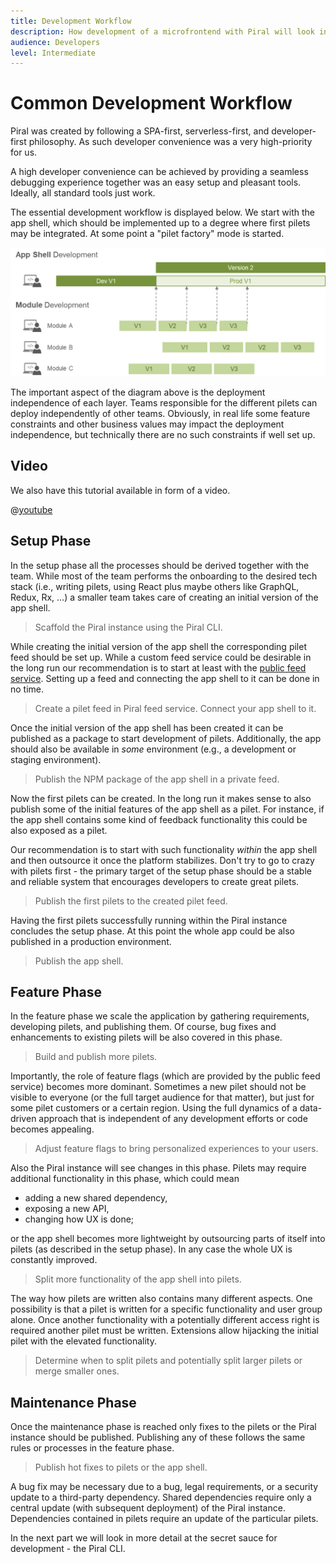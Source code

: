 ```yaml
---
title: Development Workflow
description: How development of a microfrontend with Piral will look in most cases.
audience: Developers
level: Intermediate
---
```


# Common Development Workflow

Piral was created by following a SPA-first, serverless-first, and developer-first philosophy. As such developer convenience was a very high-priority for us.

A high developer convenience can be achieved by providing a seamless debugging experience together was an easy setup and pleasant tools. Ideally, all standard tools just work.

The essential development workflow is displayed below. We start with the app shell, which should be implemented up to a degree where first pilets may be integrated. At some point a "pilet factory" mode is started.

![Full Development Life Cycle](../diagrams/piral-dev-life-cycle.png)

The important aspect of the diagram above is the deployment independence of each layer. Teams responsible for the different pilets can deploy independently of other teams. Obviously, in real life some feature constraints and other business values may impact the deployment independence, but technically there are no such constraints if well set up.

## Video

We also have this tutorial available in form of a video.

@[youtube](https://youtu.be/R-LqjbLuOqA)

## Setup Phase

In the setup phase all the processes should be derived together with the team. While most of the team performs the onboarding to the desired tech stack (i.e., writing pilets, using React plus maybe others like GraphQL, Redux, Rx, ...) a smaller team takes care of creating an initial version of the app shell.

> Scaffold the Piral instance using the Piral CLI.

While creating the initial version of the app shell the corresponding pilet feed should be set up. While a custom feed service could be desirable in the long run our recommendation is to start at least with the [public feed service](https://feed.piral.cloud). Setting up a feed and connecting the app shell to it can be done in no time.

> Create a pilet feed in Piral feed service. Connect your app shell to it.

Once the initial version of the app shell has been created it can be published as a package to start development of pilets. Additionally, the app should also be available in *some* environment (e.g., a development or staging environment).

> Publish the NPM package of the app shell in a private feed.

Now the first pilets can be created. In the long run it makes sense to also publish some of the initial features of the app shell as a pilet. For instance, if the app shell contains some kind of feedback functionality this could be also exposed as a pilet.

Our recommendation is to start with such functionality *within* the app shell and then outsource it once the platform stabilizes. Don't try to go to crazy with pilets first - the primary target of the setup phase should be a stable and reliable system that encourages developers to create great pilets.

> Publish the first pilets to the created pilet feed.

Having the first pilets successfully running within the Piral instance concludes the setup phase. At this point the whole app could be also published in a production environment.

> Publish the app shell.

## Feature Phase

In the feature phase we scale the application by gathering requirements, developing pilets, and publishing them. Of course, bug fixes and enhancements to existing pilets will be also covered in this phase.

> Build and publish more pilets.

Importantly, the role of feature flags (which are provided by the public feed service) becomes more dominant. Sometimes a new pilet should not be visible to everyone (or the full target audience for that matter), but just for some pilet customers or a certain region. Using the full dynamics of a data-driven approach that is independent of any development efforts or code becomes appealing.

> Adjust feature flags to bring personalized experiences to your users.

Also the Piral instance will see changes in this phase. Pilets may require additional functionality in this phase, which could mean

- adding a new shared dependency,
- exposing a new API,
- changing how UX is done;

or the app shell becomes more lightweight by outsourcing parts of itself into pilets (as described in the setup phase). In any case the whole UX is constantly improved.

> Split more functionality of the app shell into pilets.

The way how pilets are written also contains many different aspects. One possibility is that a pilet is written for a specific functionality and user group alone. Once another functionality with a potentially different access right is required another pilet must be written. Extensions allow hijacking the initial pilet with the elevated functionality.

> Determine when to split pilets and potentially split larger pilets or merge smaller ones.

## Maintenance Phase

Once the maintenance phase is reached only fixes to the pilets or the Piral instance should be published. Publishing any of these follows the same rules or processes in the feature phase.

> Publish hot fixes to pilets or the app shell.

A bug fix may be necessary due to a bug, legal requirements, or a security update to a third-party dependency. Shared dependencies require only a central update (with  subsequent deployment) of the Piral instance. Dependencies contained in pilets require an update of the particular pilets.

In the next part we will look in more detail at the secret sauce for development - the Piral CLI.
